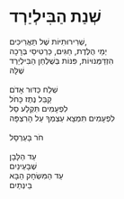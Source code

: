 # שְׁנַת הַבִּילְיַרְד

שְׁרִירוּתִיּוֹת שֶׁל תַּאֲרִיכִים, \
יְמֵי הֻלֶּדֶת, חַגִּים, כַּרְטִיסֵי בְּרָכָה\
הִזְדַּמְּנוּיוֹת, פִּנּוֹת בְּשֻׁלְחַן הַבִּילְיַרְד \
שֶׁלָּהּ\
\
שְׁלַח כַּדּוּר אָדֹם\
קַבֵּל נֶתֶז כָּחֹל\
לִפְעָמִים תִּקְלַע סַל\
לִפְעָמִים תִּמְצָא עַצְמְךָ עַל הָרִצְפָּה \
\
חֹר בָּעַרְסָל\
\
עַד הַלָּבָן\
שֶׁבָּעֵינַיִם\
עַד הַמִּשְׂחָק הַבָּא\
בֵּינְתַיִם
